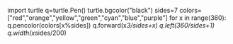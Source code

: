 import turtle
q=turtle.Pen()
turtle.bgcolor("black")
sides=7
colors=
["red","orange","yellow","green","cyan","blue","purple"]
for x in range(360):
	q.pencolor(colors[x%sides])
	q.forward(x*3/sides+x)
	q.left(360/sides+1)
	q.width(x*sides/200)